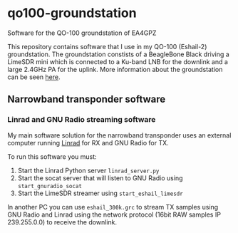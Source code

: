 # qo100-groundstation
Software for the QO-100 groundstation of EA4GPZ

This repository contains software that I use in my QO-100 (Eshail-2)
groundstation. The groundstation constists of a BeagleBone Black driving a
LimeSDR mini which is connected to a Ku-band LNB for the downlink and a large
2.4GHz PA for the uplink. More information about the groundstation can be seen
[here](https://www.crowdsupply.com/lime-micro/limesdr-mini/updates/field-report-limesdr-mini-satellite-ground-station).

## Narrowband transponder software

### Linrad and GNU Radio streaming software

My main software solution for the narrowband transponder uses an external
computer running [Linrad](http://www.sm5bsz.com/linuxdsp/linrad.htm) for RX and
GNU Radio for TX.

To run this software you must:

1. Start the Linrad Python server `linrad_server.py`
2. Start the socat server that will listen to GNU Radio using
`start_gnuradio_socat`
3. Start the LimeSDR streamer using `start_eshail_limesdr`

In another PC you can use `eshail_300k.grc` to stream TX samples using GNU Radio
and Linrad using the network protocol (16bit RAW samples IP 239.255.0.0) to
receive the downlink.

